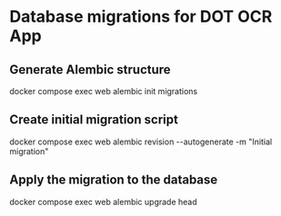 # Database migrations for DOT OCR App

## Generate Alembic structure
docker compose exec web alembic init migrations

## Create initial migration script
docker compose exec web alembic revision --autogenerate -m "Initial migration"

## Apply the migration to the database
docker compose exec web alembic upgrade head